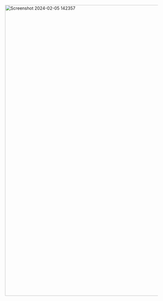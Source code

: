 <img width="960" alt="Screenshot 2024-02-05 142357" src="https://github.com/PaisleyPython/snake/assets/148840962/396ca933-7eb8-4dd3-915f-8fb3f6055789">
